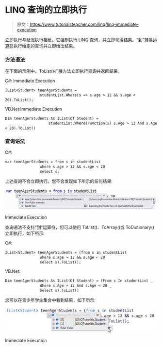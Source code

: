 # LINQ 查询的立即执行

> 原文：<https://www.tutorialsteacher.com/linq/linq-immediate-execution>

立即执行与延迟执行相反。它强制执行 LINQ 查询，并立即获得结果。“到”[转换运算符](/linq/linq-conversion-operators)执行给定的查询并立即给出结果。

### 方法语法

在下面的示例中，ToList()扩展方法立即执行查询并返回结果。

C#: Immediate Execution

```
IList<Student> teenAgerStudents = 
                studentList.Where(s => s.age > 12 && s.age < 20).ToList();
```

VB.Net:Immediate Execution

```
Dim teenAgerStudents As IList(Of Student) = 
                    studentList.Where(Function(s) s.Age > 12 And s.Age < 20).ToList()
```

### 查询语法

C#:

```
var teenAgerStudents = from s in studentList
                where s.age > 12 && s.age < 20
                select s;
```

上述查询不会立即执行。您不会发现如下所示的任何结果:

[![](img/cac08c89a52427bb44759365dda6543b.png)](../../Content/images/linq/linq-immedite-execution.png) 

Immediate Execution



查询语法不支持“到”运算符，但可以使用 ToList()、ToArray()或 ToDictionary()立即执行，如下所示:

C#:

```
IList<Student> teenAgerStudents = (from s in studentList
                where s.age > 12 && s.age < 20
                select s).ToList();
```

VB.Net:

```
Dim teenAgerStudents As IList(Of Student) = (From s In studentList _
                Where s.Age > 12 And s.Age < 20 _
                Select s).ToList()
```

您可以在青少年学生集合中看到结果，如下所示:

[![](img/7dea42312442407a062e51c354041501.png)](../../Content/images/linq/linq-immedite-execution-2.png) 

Immediate Execution


